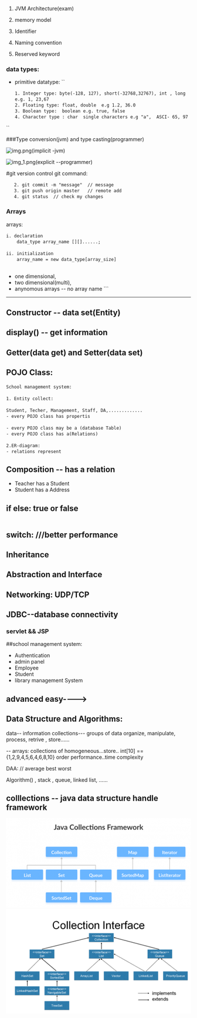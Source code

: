 1. JVM Architecture(exam)
2. memory model

2. Identifier
3. Naming convention
4. Reserved keyword

### data types: 
- primitive datatype:
``
  ```primitive data types
  1. Integer type: byte(-128, 127), short(-32768,32767), int , long  e.g. 1, 23,67
  2. Floating type: float, double  e.g 1.2, 36.0
  3. Boolean type:  boolean e.g. true, false
  4. Character type : char  single characters e.g "a",  ASCI- 65, 97
``


###Type conversion(jvm) and type casting(programmer)

![img.png](../../../images/img.png)(implicit -jvm)

![img_1.png](../../../images/img_1.png)(explicit --programmer)


#git version control
git command:
```1. git add .   // add file to the git repository
   2. git commit -m "message"  // message 
   3. git push origin master   // remote add
   4. git status  // check my changes
```


### Arrays
arrays: 

```
i. declaration
    data_type array_name [][]......;
    
ii. initialization
    array_name = new data_type[array_size]
    
```
- one dimensional,
- two dimensional(multi),
- anynomous arrays --  no array name ```

--------------------------------------------------------------------------
## Constructor -- data set(Entity)
## display() -- get information

## Getter(data get) and Setter(data set)

## POJO Class:
```aidl
School management system:

1. Entity collect:

Student, Techer, Management, Staff, DA,.............
- every POJO class has propertis

- every POJO class may be a (database Table)
- every POJO class has a(Relations)

2.ER-diagram:
- relations represent
```

## Composition -- has a relation

- Teacher has a Student
- Student has a Address

## if else: true or false
```aidl
```
## switch: ///better performance

## Inheritance
## Abstraction and Interface


## Networking: UDP/TCP
## JDBC--database connectivity
### servlet && JSP


##school management system:
- Authentication
- admin panel
- Employee
- Student
- library management System

## advanced easy---->


## Data Structure and Algorithms:

data-- information
collections--- groups of data
organize, manipulate, process, retrive , store......

-- arrays: collections of homogeneous...store..
int[10] == {1,2,9,4,5,6,4,6,8,10}  order  performance..time complexity

DAA: //
average best worst

Algorithm()
, stack , queue, linked list, ......



## colllections -- java data structure handle framework
![img.png](img.png)
![img_1.png](img_1.png)





